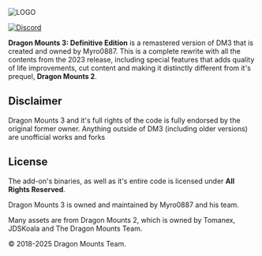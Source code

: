 ![LOGO](https://media.forgecdn.net/attachments/1290/838/logodm3.png)

[![Discord](https://img.shields.io/discord/1293105990476103720?logo=Discord&logoColor=white&label=Discord&labelColor=%235865F2)](https://discord.gg/Ewm8aTTJ3K)

**Dragon Mounts 3: Definitive Edition** is a remastered version of DM3 that is created and owned by Myro0887. This is a complete rewrite with all the contents from the 2023 release, including special features that adds quality of life improvements, cut content and making it distinctly different from it's prequel, **Dragon Mounts 2**.

## Disclaimer
Dragon Mounts 3 and it's full rights of the code is fully endorsed by the original former owner. Anything outside of DM3 (including older versions) are unofficial works and forks

## License
The add-on's binaries, as well as it's entire code is licensed under **All Rights Reserved**.

Dragon Mounts 3 is owned and maintained by Myro0887 and his team.

Many assets are from Dragon Mounts 2, which is owned by Tomanex, JDSKoala and The Dragon Mounts Team.

© 2018-2025 Dragon Mounts Team.
